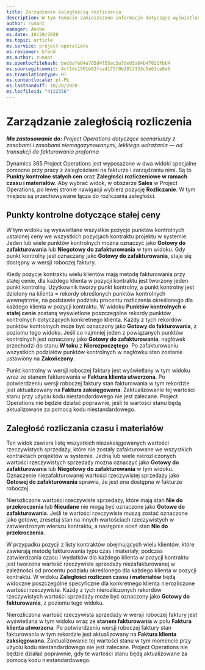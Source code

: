 ```yaml
---
title: Zarządzanie zaległością rozliczenia
description: W tym temacie zamieszczono informacje dotyczące wyświetlania i pracy z zaległościami w rozliczeniu w Project Operations.
author: rumant
manager: Annbe
ms.date: 10/20/2020
ms.topic: article
ms.service: project-operations
ms.reviewer: kfend
ms.author: rumant
ms.openlocfilehash: bec6afe04a705d4f55ac3a7de93a64b47021fbb4
ms.sourcegitcommit: 4cf1dc1561b92fca4175f0b3813133c5e63ce8e6
ms.translationtype: HT
ms.contentlocale: pl-PL
ms.lasthandoff: 10/28/2020
ms.locfileid: "4122356"
---
```

# <a name="manage-the-billing-backlog"></a>Zarządzanie zaległością rozliczenia

_**Ma zastosowanie do:** Project Operations dotyczące scenariuszy z zasobami i zasobami niemagazynowanymi, lekkiego wdrażania — od transakcji do fakturowania proforma_

Dynamics 365 Project Operations jest wyposażone w dwa widoki specjalne pomocne przy pracy z zaległościami na fakturze i zarządzaniu nimi. Są to **Punkty kontrolne stałych cen** oraz **Zaległości rozliczeniowe w ramach czasu i materiałów**. Aby wybrać widok, w obszarze **Sales** w Project Operations, po lewej stronie nawigacji wybierz pozycję **Rozliczanie**. W tym miejscu są przechowywane łącza do rozliczania zaległości.

## <a name="fixed-price-milestones"></a>Punkty kontrolne dotyczące stałej ceny

W tym widoku są wyświetlane wszystkie pozycje punktów kontrolnych ustalonej ceny we wszystkich pozycjach kontraktu projektu w systemie. Jeden lub wiele punktów kontrolnych można oznaczyć jako **Gotowy do zafakturowania** lub **Niegotowy do zafakturowania** w tym widoku. Gdy punkt kontrolny jest oznaczany jako **Gotowy do zafakturowania**, staje się dostępny w wersji roboczej faktury.

Kiedy pozycje kontraktu wielu klientów mają metodę fakturowania przy stałej cenie, dla każdego klienta w pozycji kontraktu jest tworzony jeden punkt kontrolny. Użytkownik tworzy punkt kontrolny, a punkt kontrolny jest dzielony na klienta = rekordy określonych punktów kontrolnych wewnętrznie, na podstawie podziału procentu rozliczenia określonego dla każdego klienta w pozycji kontraktu. W widoku **Punktów kontrolnych o stałej cenie** zostaną wyświetlone poszczególne rekordy punktów kontrolnych dotyczących konkretnego klienta. Każdy z tych rekordów punktów kontrolnych może być oznaczony jako **Gotowy do fakturowania**, z poziomu tego widoku. Jeśli co najmniej jeden z powiązanych punktów kontrolnych jest oznaczony jako **Gotowy do zafakturowania**, nagłówek przechodzi do stanu **W toku** z **Nierozpoczętego**. Po zafakturowaniu wszystkich podziałów punktów kontrolnych w nagłówku stan zostanie ustawiony na **Zakończony**.

Punkt kontrolny w wersji roboczej faktury jest wyświetlany w tym widoku wraz ze stanem fakturowania w **Faktura klienta utworzona**. Po potwierdzeniu wersji roboczej faktury stan fakturowania w tym rekordzie jest aktualizowany na **Faktura zaksięgowana**. Zaktualizowanie tej wartości stanu przy użyciu kodu niestandardowego nie jest zalecane. Project Operations nie będzie działać poprawnie, jeśli te wartości stanu będą aktualizowane za pomocą kodu niestandardowego.

## <a name="time-and-material-billing-backlog"></a>Zaległość rozliczania czasu i materiałów

Ten widok zawiera listę wszystkich niezaksięgowanych wartości rzeczywistych sprzedaży, które nie zostały zafakturowane we wszystkich kontraktach projektów w systemie. Jedną lub wiele nierozliczonych wartości rzeczywistych sprzedaży można oznaczyć jako **Gotowy do zafakturowania** lub **Niegotowy do zafakturowania** w tym widoku. Oznaczenie niezafakturowanej wartości rzeczywistej sprzedaży jako **Gotowej do zafakturowania** sprawia, że jest ona dostępna w fakturze roboczej.

Nierozliczone wartości rzeczywiste sprzedaży, które mają stan **Nie do przekroczenia** lub **Nieudane** nie mogą być oznaczone jako **Gotowe do zafakturowania**. Jeśli te wartości rzeczywiste muszą zostać oznaczone jako gotowe, zresetuj stan na innych wartościach rzeczywistych w zatwierdzonym wierszu kontraktu, a następnie oceń stan **Nie do przekroczenia**.

W przypadku pozycji z listy kontraktów obejmujących wielu klientów, które zawierają metodę fakturowania typu czas i materiały, podczas zatwierdzania czasu i wydatków dla każdego klienta w pozycji kontraktu jest tworzona wartość rzeczywista sprzedaży niezafakturowanej w zależności od procentu podziału określonego dla każdego klienta w pozycji kontraktu. W widoku **Zaległości rozliczeń czasu i materiałów** będą widoczne poszczególne specyficzne dla konkretnego klienta nierozliczone wartości rzeczywiste. Każdy z tych nierozliczonych rekordów rzeczywistych wartości sprzedaży może być oznaczony jako **Gotowy do fakturowania**, z poziomu tego widoku.

Nierozliczona wartość rzeczywista sprzedaży w wersji roboczej faktury jest wyświetlana w tym widoku wraz ze **stanem fakturowania** w polu **Faktura klienta utworzona**. Po potwierdzeniu wersji roboczej faktury stan fakturowania w tym rekordzie jest aktualizowany na **Faktura klienta zaksięgowana**. Zaktualizowanie tej wartości stanu w tym momencie przy użyciu kodu niestandardowego nie jest zalecane. Project Operations nie będzie działać poprawnie, gdy te wartości stanu będą aktualizowane za pomocą kodu niestandardowego.
